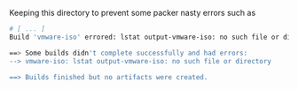 Keeping this directory to prevent some packer nasty errors such as

```bash
# [ ... ]
Build 'vmware-iso' errored: lstat output-vmware-iso: no such file or directory

==> Some builds didn't complete successfully and had errors:
--> vmware-iso: lstat output-vmware-iso: no such file or directory

==> Builds finished but no artifacts were created.
```
